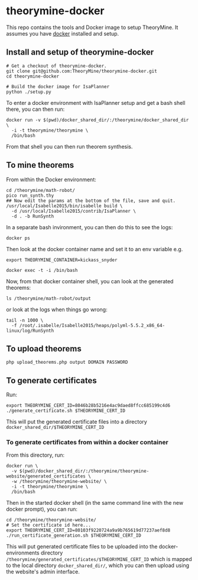 # theorymine-docker

This repo contains the tools and Docker image to setup TheoryMine. It assumes you have [docker](https://www.docker.com/) installed and setup.

## Install and setup of theorymine-docker

```
# Get a checkout of theorymine-docker.
git clone git@github.com:TheoryMine/theorymine-docker.git
cd theorymine-docker

# Build the docker image for IsaPlanner
python ./setup.py
```

To enter a docker environment with IsaPlanner setup and get a bash shell there, you can then run:

```
docker run -v $(pwd)/docker_shared_dir/:/theorymine/docker_shared_dir \
  -i -t theorymine/theorymine \
  /bin/bash
```

From that shell you can then run theorem synthesis.


## To mine theorems

From within the Docker environment:

```
cd /theorymine/math-robot/
pico run_synth.thy
## Now edit the params at the bottom of the file, save and quit.
/usr/local/Isabelle2015/bin/isabelle build \
  -d /usr/local/Isabelle2015/contrib/IsaPlanner \
  -d . -b RunSynth
```

In a separate bash invironment, you can then do this to see the logs:
```
docker ps
```

Then look at the docker container name and set it to an env variable e.g.

```
export THEORYMINE_CONTAINER=kickass_snyder

docker exec -t -i /bin/bash
```

Now, from that docker container shell, you can look at the generated theorems:

```
ls /theorymine/math-robot/output
```

or look at the logs when things go wrong:
```
tail -n 1000 \
  -f /root/.isabelle/Isabelle2015/heaps/polyml-5.5.2_x86_64-linux/log/RunSynth
```

## To upload theorems

```
php upload_theorems.php output DOMAIN PASSWORD
```


## To generate certificates

Run:
```
export THEORYMINE_CERT_ID=8046b28b5216e4ac9daed8ffcc685199c4d6
./generate_certificate.sh $THEORYMINE_CERT_ID
```
This will put the generated certificate files into a directory
`docker_shared_dir/$THEORYMINE_CERT_ID`

### To generate certificates from within a docker container

From this directory, run:

```
docker run \
  -v $(pwd)/docker_shared_dir/:/theorymine/theorymine-website/generated_certificates \
  -w /theorymine/theorymine-website/ \
  -i -t theorymine/theorymine \
  /bin/bash
```

Then in the started docker shell (in the same command line with the new docker
prompt), you can run:

```
cd /theorymine/theorymine-website/
# Set the certificate id here...
export THEORYMINE_CERT_ID=80103f9220724a9a9b765619d77237aef8d8
./run_certificate_generation.sh $THEORYMINE_CERT_ID
```

This will put generated certificate files to be uploaded into the docker-
environments directory `/theorymine/generated_certificates/$THEORYMINE_CERT_ID`
which is mapped to the local directory `docker_shared_dir/`, which you can then
upload using the website's admin interface.

